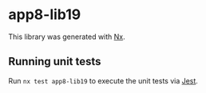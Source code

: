# app8-lib19

This library was generated with [Nx](https://nx.dev).

## Running unit tests

Run `nx test app8-lib19` to execute the unit tests via [Jest](https://jestjs.io).

